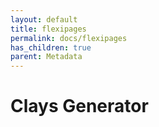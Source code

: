 ```yaml
---
layout: default
title: flexipages
permalink: docs/flexipages
has_children: true
parent: Metadata
---
```



# Clays Generator

